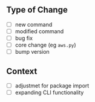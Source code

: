 ## Type of Change

- [ ] new command
- [ ] modified command
- [ ] bug fix
- [ ] core change (eg `aws.py`)
- [ ] bump version

## Context

- [ ] adjustmet for package import
- [ ] expanding CLI functionality

<!-- ## Description

Add a more detailed description of the changes if needed.

## Related Issue

If your PR refers to a related issue, link it here.

## Type of Change

Mark with an `x` all the checkboxes that apply (like `[x]`)

- [ ] 📚 Examples / docs / tutorials / dependencies update
- [ ] 🔧 Bug fix (non-breaking change which fixes an issue)
- [ ] 🥂 Improvement (non-breaking change which improves an existing feature)
- [ ] 🚀 New feature (non-breaking change which adds functionality)
- [ ] 💥 Breaking change (fix or feature that would cause existing functionality to change)
- [ ] 🔐 Security fix

## Checklist

Mark with an `x` all the checkboxes that apply (like `[x]`)

- [ ] I've read the [`CODE_OF_CONDUCT.md`](https://github.com/common-sync/common-sync/blob/master/CODE_OF_CONDUCT.md) document.
- [ ] I've read the [`CONTRIBUTING.md`](https://github.com/common-sync/common-sync/blob/master/CONTRIBUTING.md) guide.
- [ ] I've updated the code style using `make codestyle`.
- [ ] I've written tests for all new methods and classes that I created.
- [ ] I've written the docstring in Google format for all the methods and classes that I used.
 -->
